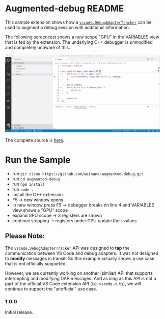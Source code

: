 # Augmented-debug README

This sample extension shows how a [`vscode.DebugAdapterTracker`](https://github.com/microsoft/vscode/blob/b6ae21e6e2e7255978993df45c1317a869170d21/src/vs/vscode.d.ts#L9649-L9688) can be used to augment a debug session with additional information.

The following screencast shows a new scope "GPU" in the VARIABLES view that is fed by the extension.
The underlying C++ debugger is unmodified and completely unaware of this.

![Additional GPU section in VARIABLES view](images/gpu.gif)

The complete source is [here](https://github.com/weinand/augmented-debug/blob/master/src/extension.ts).


# Run the Sample

- run `git clone https://github.com/weinand/augmented-debug.git`
- run `cd augmented-debug`
- run `npm install`
- run `code .`
- install the C++ extension
- F5 -> new window opens
- in new window press F5 -> debugger breaks on line 4 and VARIABLES view shows a "GPU" scope
- expand GPU scope -> 3 registers are shown
- continue stepping -> registers under GPU update their values

## Please Note:

The `vscode.DebugAdapterTracker` API was designed to **tap** the communication between VS Code and debug adapters. It was not designed to **modify** messages in transit. So this example actually shows a use case that is not officially supported.

However, we are currently working on another (similar) API that supports intercepting and modifying DAP messages. And as long as this API is not a part of the official VS Code extension API (i.e. `vscode.d.ts`), we will continue to support the "unofficial" use case.


### 1.0.0

Initial release.
